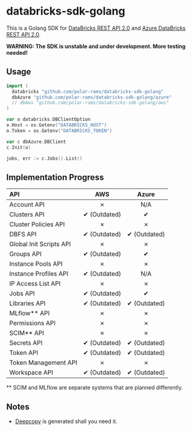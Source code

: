 # databricks-sdk-golang

This is a Golang SDK for [DataBricks REST API 2.0](https://docs.databricks.com/api/latest/index.html#) and [Azure DataBricks REST API 2.0](https://docs.azuredatabricks.net/api/latest/index.html).

**WARNING: The SDK is unstable and under development. More testing needed!**

## Usage

```go
import (
  databricks "github.com/polar-rams/databricks-sdk-golang"
  dbAzure "github.com/polar-rams/databricks-sdk-golang/azure"
  // dbAws "github.com/polar-rams/databricks-sdk-golang/aws"
)

var o databricks.DBClientOption
o.Host = os.Getenv("DATABRICKS_HOST")
o.Token = os.Getenv("DATABRICKS_TOKEN")

var c dbAzure.DBClient
c.Init(o)

jobs, err := c.Jobs().List()
```

## Implementation Progress

| API  | AWS | Azure |
| :--- | :---: | :---: |
| Account API | ✗ | N/A |
| Clusters API | ✔ (Outdated) | ✔ |
| Cluster Policies API | ✗ | ✗ |
| DBFS API | ✔ (Outdated) | ✔ (Outdated) |
| Global Init Scripts API | ✗ | ✗ |
| Groups API | ✔ (Outdated) | ✔ |
| Instance Pools API | ✗ | ✗ |
| Instance Profiles API | ✔ (Outdated) | N/A |
| IP Access List API | ✗ | ✗ |
| Jobs API | ✔ (Outdated) | ✔ |
| Libraries API | ✔ (Outdated) | ✔ (Outdated) |
| MLflow** API | ✗ | ✗ |
| Permissions API | ✗ | ✗ |
| SCIM** API | ✗ | ✗ |
| Secrets API | ✔ (Outdated) | ✔ (Outdated) |
| Token API | ✔ (Outdated) | ✔ (Outdated) |
| Token Management API | ✗ | ✗ |
| Workspace API | ✔ (Outdated) | ✔ (Outdated) |

** SCIM and MLflow are separate systems that are planned differently.

## Notes

- [Deepcopy](https://godoc.org/k8s.io/gengo/examples/deepcopy-gen) is generated shall you need it.
